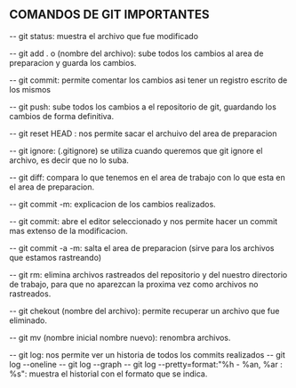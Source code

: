 ## COMANDOS DE GIT IMPORTANTES

-- git status: muestra el archivo que fue modificado

-- git add . o (nombre del archivo): sube todos los cambios al area de preparacion y guarda los cambios.

-- git commit: permite comentar los cambios asi tener un registro escrito de los mismos

-- git push: sube todos los cambios a el repositorio de git, guardando los cambios de forma definitiva.

-- git reset HEAD <nombre archivo>: nos permite sacar el archuivo del area de preparacion

-- git ignore: (.gitignore) se utiliza cuando queremos que git ignore el archivo, es decir que no lo suba.

-- git diff: compara lo que tenemos en el area de trabajo con lo que esta en el area de preparacion.

-- git commit -m: explicacion de los cambios realizados.

-- git commit: abre el editor seleccionado y nos permite hacer un commit mas extenso de la modificacion.

-- git commit -a -m: salta el area de preparacion (sirve para los archivos que estamos rastreando)

-- git rm: elimina archivos rastreados del repositorio y del nuestro directorio de trabajo, para que no aparezcan la proxima vez como archivos no rastreados.

-- git chekout (nombre del archivo): permite recuperar un archivo que fue eliminado.

-- git mv (nombre inicial nombre nuevo): renombra archivos.

-- git log: nos permite ver un historia de todos los commits realizados
    -- git log --oneline
    -- git log --graph
    -- git log --pretty=format:"%h - %an, %ar : %s": muestra el historial con el formato que se indica.